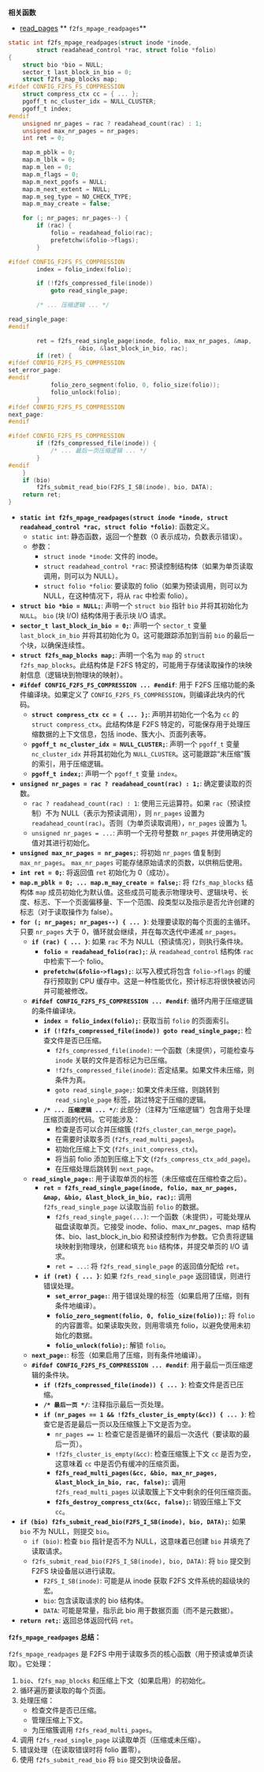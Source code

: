 **相关函数**
*   [read_pages](https://github.com/sigmanature/learn_os_note/blob/main/6.13.1%E5%86%85%E6%A0%B8%E6%96%87%E6%A1%A3%E6%B3%A8%E9%87%8A/mm/readahead.c/read_pages.md)
** `f2fs_mpage_readpages`**

```c
static int f2fs_mpage_readpages(struct inode *inode,
		struct readahead_control *rac, struct folio *folio)
{
	struct bio *bio = NULL;
	sector_t last_block_in_bio = 0;
	struct f2fs_map_blocks map;
#ifdef CONFIG_F2FS_FS_COMPRESSION
	struct compress_ctx cc = { ... };
	pgoff_t nc_cluster_idx = NULL_CLUSTER;
	pgoff_t index;
#endif
	unsigned nr_pages = rac ? readahead_count(rac) : 1;
	unsigned max_nr_pages = nr_pages;
	int ret = 0;

	map.m_pblk = 0;
	map.m_lblk = 0;
	map.m_len = 0;
	map.m_flags = 0;
	map.m_next_pgofs = NULL;
	map.m_next_extent = NULL;
	map.m_seg_type = NO_CHECK_TYPE;
	map.m_may_create = false;

	for (; nr_pages; nr_pages--) {
		if (rac) {
			folio = readahead_folio(rac);
			prefetchw(&folio->flags);
		}

#ifdef CONFIG_F2FS_FS_COMPRESSION
		index = folio_index(folio);

		if (!f2fs_compressed_file(inode))
			goto read_single_page;

		/* ... 压缩逻辑 ... */

read_single_page:
#endif

		ret = f2fs_read_single_page(inode, folio, max_nr_pages, &map,
					&bio, &last_block_in_bio, rac);
		if (ret) {
#ifdef CONFIG_F2FS_FS_COMPRESSION
set_error_page:
#endif
			folio_zero_segment(folio, 0, folio_size(folio));
			folio_unlock(folio);
		}
#ifdef CONFIG_F2FS_FS_COMPRESSION
next_page:
#endif

#ifdef CONFIG_F2FS_FS_COMPRESSION
		if (f2fs_compressed_file(inode)) {
			/* ... 最后一页压缩逻辑 ... */
		}
#endif
	}
	if (bio)
		f2fs_submit_read_bio(F2FS_I_SB(inode), bio, DATA);
	return ret;
}
```

*   **`static int f2fs_mpage_readpages(struct inode *inode, struct readahead_control *rac, struct folio *folio)`**: 函数定义。
    *   `static int`: 静态函数，返回一个整数（0 表示成功，负数表示错误）。
    *   参数：
        *   `struct inode *inode`: 文件的 inode。
        *   `struct readahead_control *rac`: 预读控制结构体（如果为单页读取调用，则可以为 NULL）。
        *   `struct folio *folio`: 要读取的 folio（如果为预读调用，则可以为 NULL，在这种情况下，将从 `rac` 中检索 folio）。
*   **`struct bio *bio = NULL;`**: 声明一个 `struct bio` 指针 `bio` 并将其初始化为 `NULL`。 `bio` (块 I/O) 结构体用于表示块 I/O 请求。
*   **`sector_t last_block_in_bio = 0;`**: 声明一个 `sector_t` 变量 `last_block_in_bio` 并将其初始化为 0。这可能跟踪添加到当前 `bio` 的最后一个块，以确保连续性。
*   **`struct f2fs_map_blocks map;`**: 声明一个名为 `map` 的 `struct f2fs_map_blocks`。此结构体是 F2FS 特定的，可能用于存储读取操作的块映射信息（逻辑块到物理块的映射）。
*   **`#ifdef CONFIG_F2FS_FS_COMPRESSION ... #endif`**: 用于 F2FS 压缩功能的条件编译块。如果定义了 `CONFIG_F2FS_FS_COMPRESSION`，则编译此块内的代码。
    *   **`struct compress_ctx cc = { ... };`**: 声明并初始化一个名为 `cc` 的 `struct compress_ctx`。此结构体是 F2FS 特定的，可能保存用于处理压缩数据的上下文信息，包括 inode、簇大小、页面列表等。
    *   **`pgoff_t nc_cluster_idx = NULL_CLUSTER;`**: 声明一个 `pgoff_t` 变量 `nc_cluster_idx` 并将其初始化为 `NULL_CLUSTER`。这可能跟踪“未压缩”簇的索引，用于压缩逻辑。
    *   **`pgoff_t index;`**: 声明一个 `pgoff_t` 变量 `index`。
*   **`unsigned nr_pages = rac ? readahead_count(rac) : 1;`**: 确定要读取的页数。
    *   `rac ? readahead_count(rac) : 1`:  使用三元运算符。如果 `rac`（预读控制）不为 NULL（表示为预读调用），则 `nr_pages` 设置为 `readahead_count(rac)`。否则（为单页读取调用），`nr_pages` 设置为 1。
    *   `unsigned nr_pages = ...`: 声明一个无符号整数 `nr_pages` 并使用确定的值对其进行初始化。
*   **`unsigned max_nr_pages = nr_pages;`**: 将初始 `nr_pages` 值复制到 `max_nr_pages`。 `max_nr_pages` 可能存储原始请求的页数，以供稍后使用。
*   **`int ret = 0;`**: 将返回值 `ret` 初始化为 0（成功）。
*   **`map.m_pblk = 0; ... map.m_may_create = false;`**: 将 `f2fs_map_blocks` 结构体 `map` 成员初始化为默认值。这些成员可能表示物理块号、逻辑块号、长度、标志、下一个页面偏移量、下一个范围、段类型以及指示是否允许创建的标志（对于读取操作为 false）。
*   **`for (; nr_pages; nr_pages--) { ... }`**: 处理要读取的每个页面的主循环。只要 `nr_pages` 大于 0，循环就会继续，并在每次迭代中递减 `nr_pages`。
    *   **`if (rac) { ... }`**: 如果 `rac` 不为 NULL（预读情况），则执行条件块。
        *   **`folio = readahead_folio(rac);`**: 从 `readahead_control` 结构体 `rac` 中检索下一个 folio。
        *   **`prefetchw(&folio->flags);`**:  以写入模式将包含 `folio->flags` 的缓存行预取到 CPU 缓存中。这是一种性能优化，预计标志将很快被访问并可能被修改。
    *   **`#ifdef CONFIG_F2FS_FS_COMPRESSION ... #endif`**: 循环内用于压缩逻辑的条件编译块。
        *   **`index = folio_index(folio);`**: 获取当前 `folio` 的页面索引。
        *   **`if (!f2fs_compressed_file(inode)) goto read_single_page;`**: 检查文件是否已压缩。
            *   `f2fs_compressed_file(inode)`: 一个函数（未提供），可能检查与 `inode` 关联的文件是否标记为已压缩。
            *   `!f2fs_compressed_file(inode)`: 否定结果。如果文件未压缩，则条件为真。
            *   `goto read_single_page;`: 如果文件未压缩，则跳转到 `read_single_page` 标签，跳过特定于压缩的逻辑。
        *   **`/* ... 压缩逻辑 ... */`**:  此部分（注释为“压缩逻辑”）包含用于处理压缩页面的代码。它可能涉及：
            *   检查是否可以合并压缩簇 (`f2fs_cluster_can_merge_page`)。
            *   在需要时读取多页 (`f2fs_read_multi_pages`)。
            *   初始化压缩上下文 (`f2fs_init_compress_ctx`)。
            *   将当前 folio 添加到压缩上下文 (`f2fs_compress_ctx_add_page`)。
            *   在压缩处理后跳转到 `next_page`。
    *   **`read_single_page:`**: 用于读取单页的标签（未压缩或在压缩检查之后）。
        *   **`ret = f2fs_read_single_page(inode, folio, max_nr_pages, &map, &bio, &last_block_in_bio, rac);`**: 调用 `f2fs_read_single_page` 以读取当前 `folio` 的数据。
            *   `f2fs_read_single_page(...)`: 一个函数（未提供），可能处理从磁盘读取单页。它接受 inode、folio、max_nr_pages、map 结构体、bio、last_block_in_bio 和预读控制作为参数。它负责将逻辑块映射到物理块，创建和填充 `bio` 结构体，并提交单页的 I/O 请求。
            *   `ret = ...`: 将 `f2fs_read_single_page` 的返回值分配给 `ret`。
        *   **`if (ret) { ... }`**: 如果 `f2fs_read_single_page` 返回错误，则进行错误处理。
            *   **`set_error_page:`**: 用于错误处理的标签（如果启用了压缩，则有条件地编译）。
            *   **`folio_zero_segment(folio, 0, folio_size(folio));`**: 将 `folio` 的内容置零。如果读取失败，则用零填充 folio，以避免使用未初始化的数据。
            *   **`folio_unlock(folio);`**: 解锁 `folio`。
    *   **`next_page:`**: 标签（如果启用了压缩，则有条件地编译）。
    *   **`#ifdef CONFIG_F2FS_FS_COMPRESSION ... #endif`**: 用于最后一页压缩逻辑的条件块。
        *   **`if (f2fs_compressed_file(inode)) { ... }`**: 检查文件是否已压缩。
        *   **`/* 最后一页 */`**: 注释指示最后一页处理。
        *   **`if (nr_pages == 1 && !f2fs_cluster_is_empty(&cc)) { ... }`**: 检查它是否是最后一页以及压缩簇上下文是否为空。
            *   `nr_pages == 1`: 检查它是否是循环的最后一次迭代（要读取的最后一页）。
            *   `!f2fs_cluster_is_empty(&cc)`: 检查压缩簇上下文 `cc` 是否为空，这意味着 `cc` 中是否仍有缓冲的压缩页面。
            *   **`f2fs_read_multi_pages(&cc, &bio, max_nr_pages, &last_block_in_bio, rac, false);`**: 调用 `f2fs_read_multi_pages` 以读取簇上下文中剩余的任何压缩页面。
            *   **`f2fs_destroy_compress_ctx(&cc, false);`**: 销毁压缩上下文 `cc`。
*   **`if (bio) f2fs_submit_read_bio(F2FS_I_SB(inode), bio, DATA);`**: 如果 `bio` 不为 NULL，则提交 `bio`。
    *   `if (bio)`: 检查 `bio` 指针是否不为 NULL，这意味着已创建 `bio` 并填充了读取请求。
    *   `f2fs_submit_read_bio(F2FS_I_SB(inode), bio, DATA)`: 将 `bio` 提交到 F2FS 块设备层以进行读取。
        *   `F2FS_I_SB(inode)`: 可能是从 inode 获取 F2FS 文件系统的超级块的宏。
        *   `bio`: 包含读取请求的 bio 结构体。
        *   `DATA`: 可能是常量，指示此 bio 用于数据页面（而不是元数据）。
*   **`return ret;`**: 返回总体返回代码 `ret`。

**`f2fs_mpage_readpages` 总结：**

`f2fs_mpage_readpages` 是 F2FS 中用于读取多页的核心函数（用于预读或单页读取）。它处理：

1.  `bio`、`f2fs_map_blocks` 和压缩上下文（如果启用）的初始化。
2.  循环遍历要读取的每个页面。
3.  处理压缩：
    *   检查文件是否已压缩。
    *   管理压缩上下文。
    *   为压缩簇调用 `f2fs_read_multi_pages`。
4.  调用 `f2fs_read_single_page` 以读取单页（压缩或未压缩）。
5.  错误处理（在读取错误时将 folio 置零）。
6.  使用 `f2fs_submit_read_bio` 将 `bio` 提交到块设备层。
